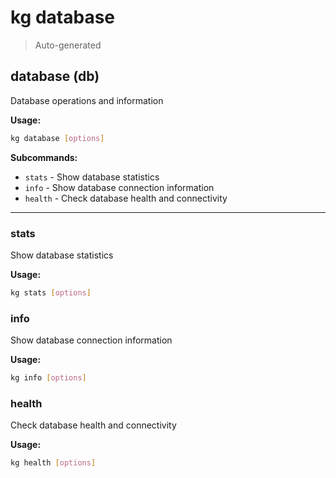 # kg database

> Auto-generated

## database (db)

Database operations and information

**Usage:**
```bash
kg database [options]
```

**Subcommands:**

- `stats` - Show database statistics
- `info` - Show database connection information
- `health` - Check database health and connectivity

---

### stats

Show database statistics

**Usage:**
```bash
kg stats [options]
```

### info

Show database connection information

**Usage:**
```bash
kg info [options]
```

### health

Check database health and connectivity

**Usage:**
```bash
kg health [options]
```
